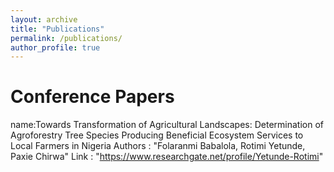 ```yaml
---
layout: archive
title: "Publications"
permalink: /publications/
author_profile: true
---
```


# Conference Papers
name:Towards Transformation of Agricultural Landscapes: Determination of Agroforestry Tree Species Producing Beneficial Ecosystem Services to Local Farmers in Nigeria
  Authors             : "Folaranmi Babalola, Rotimi Yetunde, Paxie Chirwa"
  Link           : "https://www.researchgate.net/profile/Yetunde-Rotimi"


